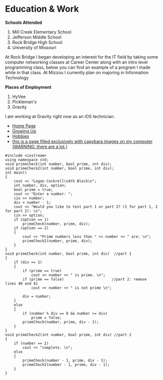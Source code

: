 # Education & Work
**Schools Attended**
1. Mill Creek Elementary School
2. Jefferson Middle School
3. Rock Bridge High School
4. University of Missouri

At Rock Bridge I began developing an interest for the IT field by taking some computer networking classes at Career Center along with an intro level programming class, below you can find an example of a program I made while in that class. At Mizzou I currently plan on majoring in Information Technology

**Places of Employment**
1. HyVee
2. Pickleman's
3. Gravity

I am working at Gravity right now as an iOS technician.

- [Home Page](https://github.com/LoganCockrell/midtermProject/blob/main/README.md)
- [Growing Up](https://github.com/LoganCockrell/midtermProject/blob/main/growingUp.md)
- [Hobbies](https://github.com/LoganCockrell/midtermProject/blob/main/hobbies.md)
- [this is a page filled exclusively with capybara images on my computer (WARNING: there are a lot.)](https://github.com/LoganCockrell/midtermProject/blob/main/capys.md)

```
#include <iostream>
using namespace std;
void primeCheck(int number, bool prime, int div);
void primeCheck2(int number, bool prime, int div); 
int main()
{
    cout << "Logan Cockrell\n4th Block\n";
    int number, div, option;        
    bool prime = true;    
    cout << "Enter a number: ";
    cin >> number;
    div = number - 1;
    cout << "Would you like to test part 1 or part 2? (1 for part 1, 2 for part 2): \n";
    cin >> option;
    if (option == 1)
        primeCheck(number, prime, div);
    if (option == 2)
    {
        cout << "Prime numbers less than " << number << " are: \n";
        primeCheck2(number, prime, div);
    }
}
void primeCheck(int number, bool prime, int div)  //part 1
{
    if (div == 1)
    {
        if (prime == true)
            cout << number << " is prime. \n";
        if (prime == false)                      //part 2: remove lines 40 and 41
            cout << number << " is not prime \n";

        div = number;
    }
    else
    {
        if (number % div == 0 && number >= div)
            prime = false;
        primeCheck(number, prime, div - 1);
    }
}
void primeCheck2(int number, bool prime, int div) //part 2
{
    if (number == 2)
        cout << "complete. \n";
    else
    {
        primeCheck(number - 1, prime, div - 1);
        primeCheck2(number - 1, prime, div - 1);
    }
}
```
